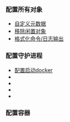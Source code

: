 ### 配置所有对象
* [自定义元数据](https://github.com/yubiaohyb/docker/blob/master/custom-metadata.md)
* [移除闲置对象](https://github.com/yubiaohyb/docker/blob/master/prune-unused-objects.md)
* [格式化命令/日志输出](https://github.com/yubiaohyb/docker/blob/master/format-command-and-log.md)
### 配置守护进程
* [配置启动docker]()
* []()
* []()
* []()
* []()
### 配置容器
